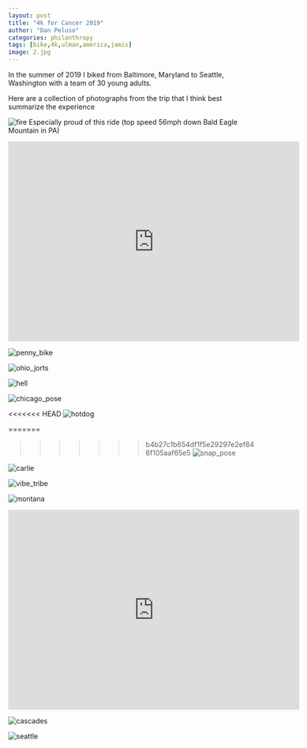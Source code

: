 ```yaml
---
layout: post
title: "4k for Cancer 2019"
author: "Dan Peluso"
categories: philanthropy
tags: [bike,4k,ulman,america,jamis]
image: 2.jpg
---
```


In the summer of 2019 I biked from Baltimore, Maryland to Seattle, Washington with
a team of 30 young adults.

Here are a collection of photographs from the trip that I think best summarize the experience

![fire](\assets\img\fire_danger.jpg)
Especially proud of this ride (top speed 56mph down Bald Eagle Mountain in PA)
<iframe height='405' width='590' frameborder='0' allowtransparency='true' scrolling='no' src='https://www.strava.com/activities/2424455069/embed/44a11f6689e16f42239451b256a08ed72b04642c'></iframe>

![penny_bike](\assets\img\pennyslvania_bike.jpg)

![ohio_jorts](\assets\img\ohio_jorts.JPG)

![hell](\assets\img\hell_michigan.JPG)

![chicago_pose](\assets\img\chicago_carlie.JPG)

<<<<<<< HEAD
![hotdog](\assets\img\glacier_dinner_hotdogs.jpg)

=======
>>>>>>> b4b27c1b654df1f5e29297e2ef846f105aaf65e5
![snap_pose](\assets\img\snapchat_dad_fit.jpg)

![carlie](\assets\img\beartooth_pass_carlie.jpg)

![vibe_tribe](\assets\img\vibe_tribe_three_dudes.JPG)

![montana](\assets\img\glacier_sunrise.JPG)

 <iframe height='405' width='590' frameborder='0' allowtransparency='true' scrolling='no' src='https://www.strava.com/activities/2588464264/embed/3c840ee16a449ccb10990c5843b6553c577c4d93'></iframe>

![cascades](\assets\img\north_cascades.jpg)

![seattle](\assets\img\early_morning_bike.JPG)
